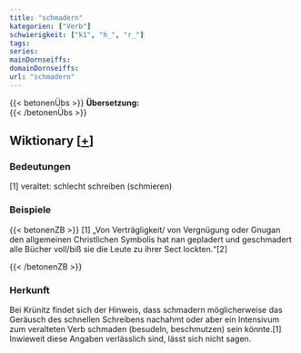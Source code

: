 ```yaml
---
title: "schmadern"
kategorien: ["Verb"]
schwierigkeit: ["k1", "h_", "r_"]
tags:
series:
mainDornseiffs:
domainDornseiffs:
url: "schmadern"
---
```


{{< betonenÜbs >}}
**Übersetzung:**  
{{< /betonenÜbs >}}

## Wiktionary [[+](https://de.wiktionary.org/wiki/schmadern)]

### Bedeutungen
[1] veraltet: schlecht schreiben (schmieren)  

### Beispiele
{{< betonenZB >}}
[1] „Von Verträgligkeit/ von Vergnügung oder Gnugan den allgemeinen Christlichen Symbolis hat nan gepladert und geschmadert alle Bücher voll/biß sie die Leute zu ihrer Sect lockten.“[2]  

{{< /betonenZB >}}
### Herkunft
Bei Krünitz findet sich der Hinweis, dass schmadern möglicherweise das Geräusch des schnellen Schreibens nachahmt oder aber ein Intensivum zum veralteten Verb schmaden (besudeln, beschmutzen) sein könnte.[1] Inwieweit diese Angaben verlässlich sind, lässt sich nicht sagen.  


